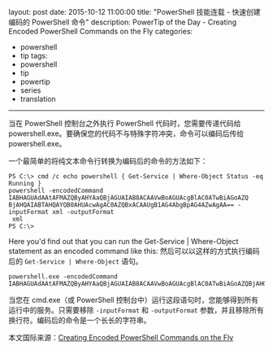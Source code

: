 ﻿layout: post
date: 2015-10-12 11:00:00
title: "PowerShell 技能连载 - 快速创建编码的 PowerShell 命令"
description: PowerTip of the Day - Creating Encoded PowerShell Commands on the Fly
categories:
- powershell
- tip
tags:
- powershell
- tip
- powertip
- series
- translation
---
当在 PowerShell 控制台之外执行 PowerShell 代码时，您需要传递代码给 powershell.exe。要确保您的代码不与特殊字符冲突，命令可以编码后传给 powershell.exe。

一个最简单的将纯文本命令行转换为编码后的命令的方法如下：

    PS C:\> cmd /c echo powershell { Get-Service | Where-Object Status -eq Running }
    powershell -encodedCommand IABHAGUAdAAtAFMAZQByAHYAaQBjAGUAIAB8ACAAVwBoAGUAcgBlAC0ATwBiAGoAZQ
    BjAHQAIABTAHQAYQB0AHUAcwAgAC0AZQBxACAAUgB1AG4AbgBpAG4AZwAgAA== -inputFormat xml -outputFormat
     xml
    PS C:\>

Here you'd find out that you can run the Get-Service | Where-Object statement as an encoded command like this:
然后可以以这样的方式执行编码后的 `Get-Service | Where-Object` 语句。

    powershell.exe -encodedCommand
    IABHAGUAdAAtAFMAZQByAHYAaQBjAGUAIAB8ACAAVwBoAGUAcgBlAC0ATwBiAGoAZQBjAHQAIABTAHQAYQB0AHUAcwAgAC0AZQBxACAAUgB1AG4AbgBpAG4AZwAgAA==

当您在 cmd.exe（或 PowerShell 控制台中）运行这段语句时，您能够得到所有运行中的服务。只需要移除 `-inputFormat` 和 `-outputFormat` 参数，并且移除所有换行符。编码后的命令是一个长长的字符串。

<!--more-->
本文国际来源：[Creating Encoded PowerShell Commands on the Fly](http://powershell.com/cs/blogs/tips/archive/2015/10/12/creating-encoded-powershell-commands-on-the-fly.aspx)
